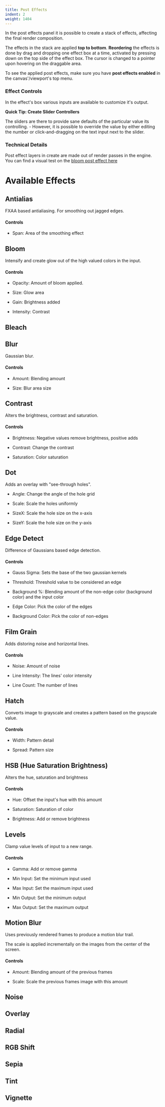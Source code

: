 ```yaml
---
title: Post Effects
indent: 2
weight: 1404
---
```


In the post effects panel it is possible to create a stack of effects, affecting the final render composition.

The effects in the stack are applied <strong>top to bottom</strong>. <strong>Reordering</strong> the effects is done by drag and dropping one effect box at a time, activated by pressing down on the top side of the effect box. The cursor is changed to a pointer upon hovering on the draggable area.

<div class="well info">
To see the applied post effects, make sure you have <strong>post effects enabled</strong> in the canvas'/viewport's top menu.
</div>

### Effect Controls

In the effect's box various inputs are available to customize it's output.

<div class="well info">
	<strong>Quick Tip: Create Slider Controllers</strong>
	<p>
		The sliders are there to provide sane defaults of the particular value its controlling. - However, it is possible to override the value by either editing the number or click-and-dragging on the text input next to the slider.
	</p>
</div>

### Technical Details

Post effect layers in create are made out of render passes in the engine. You can find a visual test on the [bloom post effect here](http://code.gooengine.com/latest/visual-test/goo/passpack/BloomPass/BloomPass-vtest.html)

# Available Effects

## Antialias

FXAA based antialiasing. For smoothing out jagged edges.

#### Controls

- Span: Area of the smoothing effect

## Bloom

Intensify and create glow out of the high valued colors in the input.

#### Controls

- Opacity: Amount of bloom applied.

- Size: Glow area

- Gain: Brightness added

- Intensity: Contrast

## Bleach

## Blur

Gaussian blur.

#### Controls

- Amount: Blending amount

- Size: Blur area size



## Contrast

Alters the brightness, contrast and saturation.

#### Controls

- Brightness: Negative values remove brightness, positive adds

- Contrast: Change the contrast

- Saturation: Color saturation

## Dot

Adds an overlay with "see-through holes". 

- Angle: Change the angle of the hole grid

- Scale: Scale the holes uniformly

- SizeX: Scale the hole size on the x-axis

- SizeY: Scale the hole size on the y-axis

## Edge Detect

Difference of Gaussians based edge detection.

#### Controls

- Gauss Sigma: Sets the base of the two gaussian kernels

- Threshold: Threshold value to be considered an edge

- Background %: Blending amount of the non-edge color (background color) and the input color

- Edge Color: Pick the color of the edges

- Background Color: Pick the color of non-edges


## Film Grain

Adds distoring noise and horizontal lines.

#### Controls

- Noise: Amount of noise

- Line Intensity: The lines' color intensity

- Line Count: The number of lines


## Hatch

Converts image to grayscale and creates a pattern based on the grayscale value.

#### Controls

- Width: Pattern detail

- Spread: Pattern size

## HSB (Hue Saturation Brightness)

Alters the hue, saturation and brightness

#### Controls

- Hue: Offset the input's hue with this amount

- Saturation: Saturation of color

- Brightness: Add or remove brightness

## Levels

Clamp value levels of input to a new range.

#### Controls

- Gamma: Add or remove gamma

- Min Input: Set the minimum input used

- Max Input: Set the maximum input used

- Min Output: Set the minimum output

- Max Output: Set the maximum output

## Motion Blur

Uses previously rendered frames to produce a motion blur trail.

The scale is applied incrementally on the images from the center of the screen.

#### Controls

- Amount: Blending amount of the previous frames

- Scale: Scale the previous frames image with this amount

## Noise

## Overlay

## Radial

## RGB Shift

## Sepia

## Tint

## Vignette











